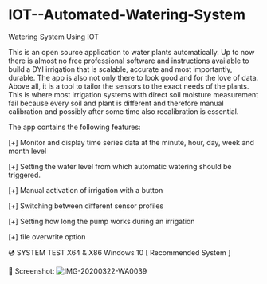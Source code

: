 # IOT--Automated-Watering-System
Watering System Using IOT

This is an open source application to water plants automatically. Up to now there is almost no free professional software and instructions available to build a
DYI irrigation that is scalable, accurate and most importantly, durable. The app is also not only there to look good and for the love of data. Above all, it is 
a tool to tailor the sensors to the exact needs of the plants. This is where most irrigation systems with direct soil moisture measurement fail because every 
soil and plant is different and therefore manual calibration and possibly after some time also recalibration is essential.


The app contains the following features:

[+] Monitor and display time series data at the minute, hour, day, week and month level

[+] Setting the water level from which automatic watering should be triggered.

[+] Manual activation of irrigation with a button

[+] Switching between different sensor profiles

[+] Setting how long the pump works during an irrigation

[+] file overwrite option









💿 SYSTEM TEST X64 & X86
Windows 10 [ Recommended System ]



🌌 Screenshot:
![IMG-20200322-WA0039](https://user-images.githubusercontent.com/83410938/165538407-ccaa1aea-66f7-4022-abf5-eb08361392cb.jpeg)


